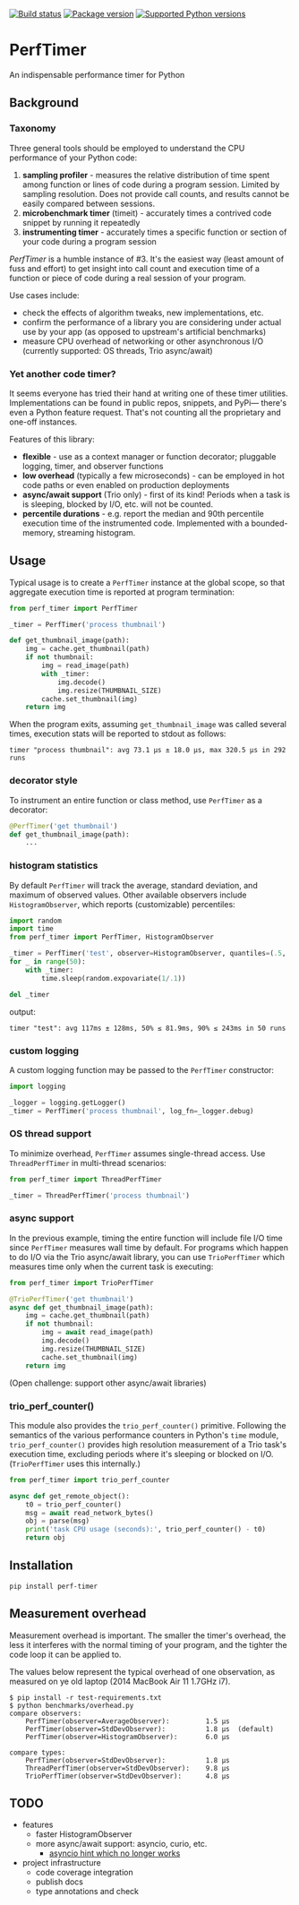 [![Build status](https://img.shields.io/circleci/build/github/belm0/perf-timer)](https://circleci.com/gh/belm0/perf-timer)
[![Package version](https://img.shields.io/pypi/v/perf-timer.svg)](https://pypi.org/project/perf-timer)
[![Supported Python versions](https://img.shields.io/pypi/pyversions/perf-timer.svg)](https://pypi.org/project/perf-timer)

# PerfTimer

An indispensable performance timer for Python

## Background
### Taxonomy
Three general tools should be employed to
understand the CPU performance of your Python code:
  1. **sampling profiler** - measures the relative
  distribution of time spent among function or
  lines of code during a program session.  Limited by
  sampling resolution.  Does not provide call counts,
  and results cannot be easily compared between sessions.
  2. **microbenchmark timer** (timeit) - accurately
  times a contrived code snippet by running it repeatedly
  3. **instrumenting timer** - accurately times a specific
  function or section of your code during a program
  session

_PerfTimer_ is a humble instance of #3.  It's the easiest
way (least amount of fuss and effort) to get insight into
call count and execution time of a function or piece
of code during a real session of your program.

Use cases include:
  * check the effects of algorithm tweaks, new implementations, etc.
  * confirm the performance of a library you are considering under
  actual use by your app (as opposed to upstream's artificial
  benchmarks)
  * measure CPU overhead of networking or other asynchronous I/O
  (currently supported: OS threads, Trio async/await)

### Yet another code timer?

It seems everyone has tried their hand at writing one of these timer
utilities.  Implementations can be found in public repos, snippets, and PyPi—
there's even a Python feature request.  That's not counting all the
proprietary and one-off instances.

Features of this library:

  * **flexible** - use as a context manager or function decorator;
  pluggable logging, timer, and observer functions
  * **low overhead** (typically a few microseconds) - can be
  employed in hot code paths or even enabled on production deployments
  * **async/await support** (Trio only) - first of its kind!  Periods when a task is
  is sleeping, blocked by I/O, etc. will not be counted.
  * **percentile durations** - e.g. report the median and 90th percentile
  execution time of the instrumented code.  Implemented with a bounded-memory,
  streaming histogram.

## Usage

Typical usage is to create a `PerfTimer` instance at the global
scope, so that aggregate execution time is reported at program termination:

```python
from perf_timer import PerfTimer

_timer = PerfTimer('process thumbnail')

def get_thumbnail_image(path):
    img = cache.get_thumbnail(path)
    if not thumbnail:
        img = read_image(path)
        with _timer:
            img.decode()
            img.resize(THUMBNAIL_SIZE)
        cache.set_thumbnail(img)
    return img
```

When the program exits, assuming `get_thumbnail_image` was called
several times, execution stats will be reported to stdout as
follows:

```
timer "process thumbnail": avg 73.1 µs ± 18.0 µs, max 320.5 µs in 292 runs
```

### decorator style

To instrument an entire function or class method, use `PerfTimer`
as a decorator:

```python
@PerfTimer('get thumbnail')
def get_thumbnail_image(path):
    ...
```

### histogram statistics

By default `PerfTimer` will track the average, standard deviation, and maximum
of observed values.  Other available observers include `HistogramObserver`,
which reports (customizable) percentiles:

```python
import random
import time
from perf_timer import PerfTimer, HistogramObserver

_timer = PerfTimer('test', observer=HistogramObserver, quantiles=(.5, .9))
for _ in range(50):
    with _timer:
        time.sleep(random.expovariate(1/.1))

del _timer
```
output:
```
timer "test": avg 117ms ± 128ms, 50% ≤ 81.9ms, 90% ≤ 243ms in 50 runs
```

### custom logging

A custom logging function may be passed to the `PerfTimer`
constructor:

```python
import logging

_logger = logging.getLogger()
_timer = PerfTimer('process thumbnail', log_fn=_logger.debug)
```

### OS thread support

To minimize overhead, `PerfTimer` assumes single-thread access.  Use
`ThreadPerfTimer` in multi-thread scenarios:

```python
from perf_timer import ThreadPerfTimer

_timer = ThreadPerfTimer('process thumbnail')
```

### async support

In the previous example, timing the entire function will include file
I/O time since `PerfTimer` measures wall time by default.  For programs
which happen to do I/O via the Trio async/await library, you
can use `TrioPerfTimer` which measures time only when the current task
is executing:

```python
from perf_timer import TrioPerfTimer

@TrioPerfTimer('get thumbnail')
async def get_thumbnail_image(path):
    img = cache.get_thumbnail(path)
    if not thumbnail:
        img = await read_image(path)
        img.decode()
        img.resize(THUMBNAIL_SIZE)
        cache.set_thumbnail(img)
    return img
```

(Open challenge: support other async/await libraries)

### trio_perf_counter()

This module also provides the `trio_perf_counter()` primitive.
Following the semantics of the various performance counters in Python's `time`
module, `trio_perf_counter()` provides high resolution measurement of a Trio
task's execution time, excluding periods where it's sleeping or blocked on I/O.
(`TrioPerfTimer` uses this internally.)

```python
from perf_timer import trio_perf_counter

async def get_remote_object():
    t0 = trio_perf_counter()
    msg = await read_network_bytes()
    obj = parse(msg)
    print('task CPU usage (seconds):', trio_perf_counter() - t0)
    return obj
```

## Installation

```shell
pip install perf-timer
```

## Measurement overhead

Measurement overhead is important.  The smaller the timer's overhead, the
less it interferes with the normal timing of your program, and the tighter
the code loop it can be applied to.

The values below represent the typical overhead of one observation, as measured
on ye old laptop (2014 MacBook Air 11 1.7GHz i7).

```
$ pip install -r test-requirements.txt
$ python benchmarks/overhead.py
compare observers:
    PerfTimer(observer=AverageObserver):         1.5 µs
    PerfTimer(observer=StdDevObserver):          1.8 µs  (default)
    PerfTimer(observer=HistogramObserver):       6.0 µs

compare types:
    PerfTimer(observer=StdDevObserver):          1.8 µs
    ThreadPerfTimer(observer=StdDevObserver):    9.8 µs
    TrioPerfTimer(observer=StdDevObserver):      4.8 µs
```

## TODO
  * features
    * faster HistogramObserver
    * more async/await support: asyncio, curio, etc.
      * [asyncio hint which no longer works](https://stackoverflow.com/revisions/34827291/3)
  * project infrastructure
    * code coverage integration
    * publish docs
    * type annotations and check

